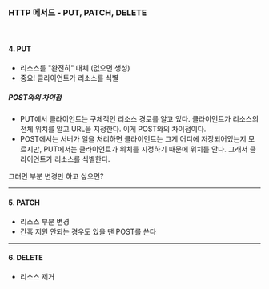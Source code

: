 ### HTTP 메서드 - PUT, PATCH, DELETE

<br />

#### 4. PUT

- 리소스를 "완전히" 대체 (없으면 생성)
- 중요! 클라이언트가 리소스를 식별

##### POST와의 차이점

- PUT에서 클라이언트는 구체적인 리소스 경로를 알고 있다. 클라이언트가 리소스의 전체 위치를 알고 URL을 지정한다. 이게 POST와의 차이점이다.
- POST에서는 서버가 일을 처리하면 클라이언트는 그게 어디에 저장되어있는지 모르지만, PUT에서는 클라이언트가 위치를 지정하기 때문에 위치를 안다. 그래서 클라이언트가 리소스를 식별한다.

그러면 부분 변경만 하고 싶으면?

---

#### 5. PATCH

- 리소스 부분 변경
- 간혹 지원 안되는 경우도 있을 땐 POST를 쓴다

---

#### 6. DELETE

- 리소스 제거

<br />
